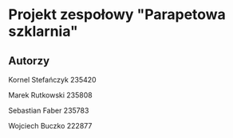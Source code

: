 # Projekt zespołowy "Parapetowa szklarnia" 

## Autorzy

Kornel Stefańczyk 235420

Marek Rutkowski 235808

Sebastian Faber 235783

Wojciech Buczko 222877
